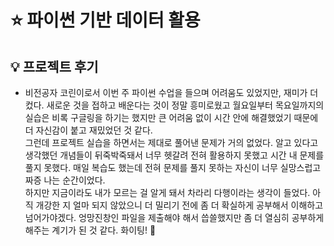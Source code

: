 # ⭐ 파이썬 기반 데이터 활용

## 💡 프로젝트 후기
- 비전공자 코린이로서 이번 주 파이썬 수업을 들으며 어려움도 있었지만, 재미가 더 컸다. 새로운 것을 접하고 배운다는 것이 정말 흥미로웠고 월요일부터 목요일까지의 실습은 비록 구글링을 하기는 했지만 큰 어려움 없이 시간 안에 해결했었기 때문에 더 자신감이 붙고 재밌었던 것 같다.  
그런데 프로젝트 실습을 하면서는 제대로 풀어낸 문제가 거의 없었다. 알고 있다고 생각했던 개념들이 뒤죽박죽돼서 너무 헷갈려 전혀 활용하지 못했고 시간 내 문제를 풀지 못했다. 매일 복습도 했는데 전혀 문제를 풀지 못하는 자신이 너무 실망스럽고 짜증 나는 순간이었다.  
하지만 지금이라도 내가 모르는 걸 알게 돼서 차라리 다행이라는 생각이 들었다. 아직 개강한 지 얼마 되지 않았으니 더 밀리기 전에 좀 더 확실하게 공부해서 이해하고 넘어가야겠다. 엉망진창인 파일을 제출해야 해서 씁쓸했지만 좀 더 열심히 공부하게 해주는 계기가 된 것 같다. 화이팅! 💪